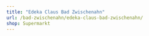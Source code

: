```yaml
---
title: "Edeka Claus Bad Zwischenahn"
url: /bad-zwischenahn/edeka-claus-bad-zwischenahn/
shop: Supermarkt
---
```

